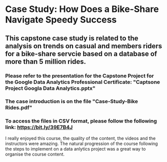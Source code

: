 # Case Study:  How Does a Bike-Share Navigate Speedy Success

## This capstone case study is related to the analysis on trends on casual and members riders for a bike-share servcie based on a database of more than 5 million rides.

### Please refer to the presentation for the Capstone Project for the Google Data Analytics Professional Certificate: "Captsone Project Googla Data Analytics.pptx"
### The case introduction is on the file "Case-Study-Bike Rides.pdf"
### To access the files in CSV format, please follow the following link: https://bit.ly/39E7B4J

I really enjoyed this course, the quality of the content, the videos and the instructors were amazing.
The natural progression of the course following the steps to implement on a data anlytics project was a great way to organise the course content. 



